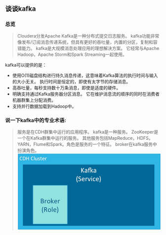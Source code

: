 ## 谈谈kafka
### 总览
> Cloudera分发Apache Kafka是一种分布式提交日志服务。 kafka功能非常像发布/订阅消息传递系统，但具有更好的吞吐量，内置的分区，复制和容错能力。 kafka是大规模消息处理应用的理想解决方案。 它经常与Apache Hadoop，Apache Storm和Spark Streaming一起使用。

kafka可以提供的是：

* 使用O(1)磁盘结构进行持久消息传递，这意味着Kafka算法的执行时间与输入的大小无关。 执行时间是恒定的，即使有太字节的存储消息。
* 高吞吐量，每秒支持数十万条消息，即使是适度的硬件。
* 明确支持通过Kafka服务器分区消息。 它在维护消息流的顺序的同时在消费者机器群集上分配消费。
* 支持并行数据加载到Hadoop中。

### 说一下kafka中的专业术语:

> 服务是在CDH群集中运行的应用程序。 kafka是一种服务。 ZooKeeper是一个在Kafka群集中运行的服务。 其他服务包括MapReduce，HDFS，YARN，Flume和Spark。角色是服务的一个特征。 broker在kafka服务中扮演角色。
> ![](images/kafka1.png)